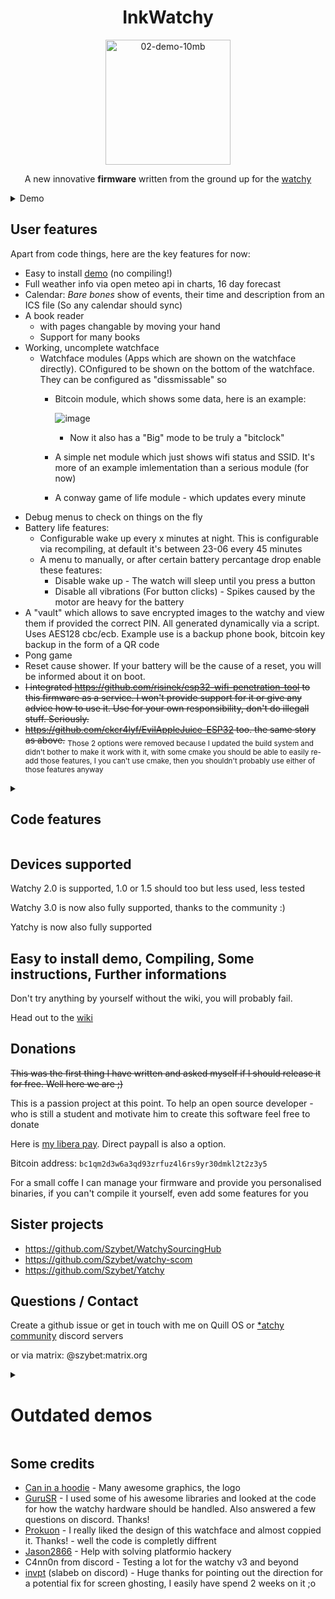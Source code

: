 <h1 align="center">
  InkWatchy
</h1>

<p align="center">
<img src="https://github.com/user-attachments/assets/848177ae-2931-4a7a-bb6a-09255235c6c0" alt="02-demo-10mb" width=200px height=200px />
</p>
<p align="center">
A new innovative <b>firmware</b> written from the ground up for the <a href="https://watchy.sqfmi.com">watchy</a>
</p>
  
<details>
<summary>Demo</summary>
  
<sub>This 3> minute demo was heavily compressed, so it looks like it looks. The speed is also messed up because of missing frames</sub>
<p align="center">
 
https://github.com/user-attachments/assets/91d169da-298a-425a-859c-2c9bc7fb6cf7
  
</p>

</details>
  
## User features
Apart from code things, here are the key features for now:
- Easy to install [demo](https://github.com/Szybet/InkWatchy/wiki/Trying-out-the-demo-firmware) (no compiling!)
- Full weather info via open meteo api in charts, 16 day forecast
- Calendar: *Bare bones* show of events, their time and description from an ICS file (So any calendar should sync)
- A book reader
   - with pages changable by moving your hand
   - Support for many books
- Working, uncomplete watchface
   - Watchface modules (Apps which are shown on the watchface directly). COnfigured to be shown on the bottom of the watchface. They can be configured as "dissmissable" so
      - Bitcoin module, which shows some data, here is an example:
        
        ![image](https://github.com/Szybet/InkWatchy/assets/53944559/01a01c95-f797-44e5-aac1-7a8f9458c5a6)
         - Now it also has a "Big" mode to be truly a "bitclock"
      - A simple net module which just shows wifi status and SSID. It's more of an example imlementation than a serious module (for now)
      - A conway game of life module - which updates every minute
- Debug menus to check on things on the fly
- Battery life features:
   - Configurable wake up every x minutes at night. This is configurable via recompiling, at default it's between 23-06 every 45 minutes
   - A menu to manually, or after certain battery percantage drop enable these features:
      - Disable wake up - The watch will sleep until you press a button
      - Disable all vibrations (For button clicks) - Spikes caused by the motor are heavy for the battery
- A "vault" which allows to save encrypted images to the watchy and view them if provided the correct PIN. All generated dynamically via a script. Uses AES128 cbc/ecb. Example use is a backup phone book, bitcoin key backup in the form of a QR code
- Pong game
- Reset cause shower. If your battery will be the cause of a reset, you will be informed about it on boot.
- ~~I integrated https://github.com/risinek/esp32-wifi-penetration-tool to this firmware as a service. I won't provide support for it or give any advice how to use it. Use for your own responsibility, don't do illegall stuff. Seriously.~~
- ~~https://github.com/ckcr4lyf/EvilAppleJuice-ESP32 too. the same story as above.~~ <sub>Those 2 options were removed because I updated the build system and didn't bother to make it work with it, with some cmake you should be able to easily re-add those features, I you can't use cmake, then you shouldn't probably use either of those features anyway</sub>

<details> 
<summary><h2>Code features</h2></summary>

It doesn't use the watchy sub-class but it uses the same libraries. With that in mind, those are further diffrences from other firmwares:
<sub>Every small text is a reason why I was mad enough to rewrite everything myself...</sub>
- It's splitted into files and folders <sub>In my opinion a file that has 5k lines is heresy</sub>
- It's function - not object based for the reason above and to make it easier for beginners to use
- It uses free rtos tasks where needed
- All resources like images, fonts, books are converted into variables dynamically via scripts. Editing images, changing font spacing is just one click. <sub>I can't believe I was the first to make this that way</sub>
- The Ui is dynamically written. There are functions to do it eassly. Adding a new menu is just a few lines for example<sub>It's not just a collection of drawBitmap</sub>
- It has a "manager" and design for various apps to run eassly
- Has logs via serial. They can be disabled that they don't get compiled with changing one define - and the code doesn't look bad because it's a macro. Amazing <sub>Yea, this is a feature compared to other ones I have looked at</sub>
- Uses libraries instead of pure calls to NTP or open weather
- Many configurable values via defines in config.h
- Many debugging tools in config.h
- Most UI is rendered only when needed / values it's showing changed. Good for battery life
- <sub> Proper variable naming and camelCase everywhere</sub>
- LittleFS is used instead of NVS. Which means better code, logs in file system. Resources not uploaded on every program change. Awesome
- Various tasks which speed up the debugging / development process (`resources/tools/other/tasks`)

</details>

## Devices supported
Watchy 2.0 is supported, 1.0 or 1.5 should too but less used, less tested

Watchy 3.0 is now also fully supported, thanks to the community :)

Yatchy is now also fully supported

## Easy to install demo, Compiling, Some instructions, Further informations
Don't try anything by yourself without the wiki, you will probably fail.

Head out to the [wiki](https://github.com/Szybet/InkWatchy/wiki)

## Donations
~~This was the first thing I have written and asked myself if I should release it for free. Well here we are ;)~~

This is a passion project at this point. To help an open source developer - who is still a student and motivate him to create this software feel free to donate

Here is [my libera pay](https://liberapay.com/Szybet/). Direct paypall is also a option. 

Bitcoin address: `bc1qm2d3w6a3qd93zrfuz4l6rs9yr30dmkl2t2z3y5`

For a small coffe I can manage your firmware and provide you personalised binaries, if you can't compile it yourself, even add some features for you

## Sister projects
- https://github.com/Szybet/WatchySourcingHub
- https://github.com/Szybet/watchy-scom
- https://github.com/Szybet/Yatchy

## Questions / Contact
Create a github issue or get in touch with me on Quill OS or <a href="https://discord.gg/6PUmRXZRGD">*atchy community</a> discord servers

or via matrix: @szybet:matrix.org

<details>
<summary><h1>Outdated demos</h1></summary>

[Outdated demo of version 0.1](https://www.youtube.com/watch?v=gFOCqalJidQ)

<details>
<summary>Demo of version 0.4</summary>
  
<sub>This 3> minute demo was heavily compressed, so it looks like it looks. The speed is also messed up because of missing frames</sub>
<p align="center">
  <img src="https://github.com/Szybet/InkWatchy/assets/53944559/0c85d516-ff50-4440-9351-32780107e998" alt="02-demo-10mb""/>
</p>

</details>

</details>

## Some credits
- [Can in a hoodie](https://www.youtube.com/@cat_in_a_hoodie_27) - Many awesome graphics, the logo
- [GuruSR](https://github.com/GuruSR/Watchy_GSR) - I used some of his awesome libraries and looked at the code for how the watchy hardware should be handled. Also answered a few questions on discord. Thanks!
- [Prokuon](https://github.com/Prokuon/watchy-starfield/) - I really liked the design of this watchface and almost coppied it. Thanks! - well the code is completly diffrent
- [Jason2866](https://github.com/Jason2866) - Help with solving platformio hackery
- C4nn0n from discord - Testing a lot for the watchy v3 and beyond
- [invpt](https://github.com/invpt) (slabeb on discord) - Huge thanks for pointing out the direction for a potential fix for screen ghosting, I easily have spend 2 weeks on it ;o 
